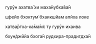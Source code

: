гурӯн ахатва̄ хи маха̄нубха̄ва̄н

ш́рейо бхоктум̇ бхаикшйам апӣха локе

хатва̄ртха-ка̄ма̄м̇с ту гурӯн ихаива

бхун̃джӣйа бхога̄н рудхира-прадигдха̄н